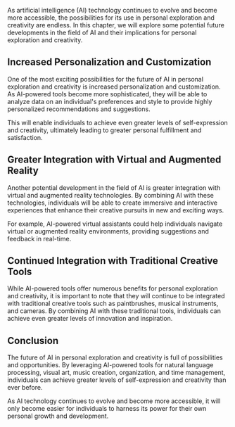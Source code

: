 
As artificial intelligence (AI) technology continues to evolve and become more accessible, the possibilities for its use in personal exploration and creativity are endless. In this chapter, we will explore some potential future developments in the field of AI and their implications for personal exploration and creativity.

Increased Personalization and Customization
-------------------------------------------

One of the most exciting possibilities for the future of AI in personal exploration and creativity is increased personalization and customization. As AI-powered tools become more sophisticated, they will be able to analyze data on an individual's preferences and style to provide highly personalized recommendations and suggestions.

This will enable individuals to achieve even greater levels of self-expression and creativity, ultimately leading to greater personal fulfillment and satisfaction.

Greater Integration with Virtual and Augmented Reality
------------------------------------------------------

Another potential development in the field of AI is greater integration with virtual and augmented reality technologies. By combining AI with these technologies, individuals will be able to create immersive and interactive experiences that enhance their creative pursuits in new and exciting ways.

For example, AI-powered virtual assistants could help individuals navigate virtual or augmented reality environments, providing suggestions and feedback in real-time.

Continued Integration with Traditional Creative Tools
-----------------------------------------------------

While AI-powered tools offer numerous benefits for personal exploration and creativity, it is important to note that they will continue to be integrated with traditional creative tools such as paintbrushes, musical instruments, and cameras. By combining AI with these traditional tools, individuals can achieve even greater levels of innovation and inspiration.

Conclusion
----------

The future of AI in personal exploration and creativity is full of possibilities and opportunities. By leveraging AI-powered tools for natural language processing, visual art, music creation, organization, and time management, individuals can achieve greater levels of self-expression and creativity than ever before.

As AI technology continues to evolve and become more accessible, it will only become easier for individuals to harness its power for their own personal growth and development.
